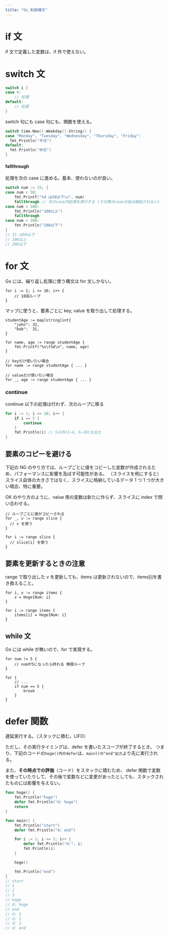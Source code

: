 ```yaml
---
title: "Go_制御構文"
---
```


# if 文

if 文で定義した変数は、if 外で使えない。

# switch 文

```go
switch i {
case 0:
    // 処理
default:
    // 処理
}
```

switch 句にも case 句にも、関数を使える。

```go
switch time.Now().Weekday().String() {
case "Monday", "Tuesday", "Wednesday", "Thursday", "Friday":
  fmt.Println("平日")
default:
  fmt.Println("休日")
}
```

#### fallthrough

処理を次の case に進める。基本、使わないのが良い。

```go
switch num := 15; {
case num < 50:
    fmt.Printf("%d は50以下\n", num)
    fallthrough // 次のcase内処理を実行する (その際のcase分岐は検証されない)
case num > 100:
    fmt.Println("100以上")
    fallthrough
case num < 200:
    fmt.Println("200以下")
}
// 15 は50以下
// 100以上
// 200以下
```

# for 文

Go には、繰り返し処理に使う構文は for 文しかない。

```go:for
for i := 1; i <= 10; i++ {
    // 10回ループ
}
```

マップに使うと、要素ごとに key, value を取り出して処理する。

```go:マップ
studentAge := map[string]int{
    "john": 32,
    "bob":  31,
}

for name, age := range studentAge {
    fmt.Printf("%s\t%d\n", name, age)
}

// keyだけ使いたい場合
for name := range studentAge { ... }

// valueだけ使いたい場合
for _, age := range studentAge { ... }
```

### continue

continue 以下の処理は行わず、次のループに移る

```go
for i := 1; i <= 10; i++ {
    if i == 5 {
        continue
    }
    fmt.Println(i) // 5以外(1~4, 6~10)を出力
}
```

## 要素のコピーを避ける

下記の NG のやり方では、ループごとに値をコピーした変数が作成されるため、パフォーマンスに影響を及ぼす可能性がある。
（スライスを例にすると）スライス自体の大きさではなく、スライスに格納しているデータ 1 つ 1 つが大きい場合、特に重要。

OK のやり方のように、value 用の変数は新たに作らず、スライスに index で問い合わせる。

```go:NG
// ループごとに値がコピーされる
for _, v := range slice {
  // v を使う
}
```

```go:OK
for i := range slice {
  // slice[i] を使う
}
```

## 要素を更新するときの注意

range で取り出した v を更新しても、items は更新されないので、items[i]を書き換えること。

```go:NG
for i, v := range items {
    v = Hoge{Num: i}
}
```

```go:OK
for i := range items {
    items[i] = Hoge{Num: i}
}
```

## while 文

Go には while が無いので、for で実現する。

```go:while 条件で終了
for num != 5 {
    // numが5になったら終わる 無限ループ
}
```

```go:while breakで終了
for {
    // ...
    if num == 5 {
        break
    }
}
```

# defer 関数

遅延実行する。（スタックに積む。LIFO）

ただし、その実行タイミングは、defer を書いたスコープが終了するとき。
つまり、下記のコードの`hoge()内のdefer`は、`main()の"end"出力`より先に実行される。

また、**その時点での評価**（コード）をスタックに積むため、
defer 関数で変数を使っていたりして、その後で変数などに変更があったとしても、スタックされたものには影響を与えない。

```go
func hoge() {
	fmt.Println("hoge")
	defer fmt.Println("d: hoge")
	return
}

func main() {
	fmt.Println("start")
	defer fmt.Println("d: end")

	for i := 1; i <= 3; i++ {
		defer fmt.Println("d:", i)
		fmt.Println(i)
	}

	hoge()

	fmt.Println("end")
}
// start
// 1
// 2
// 3
// hoge
// d: hoge
// end
// d: 3
// d: 2
// d: 1
// d: end
```
